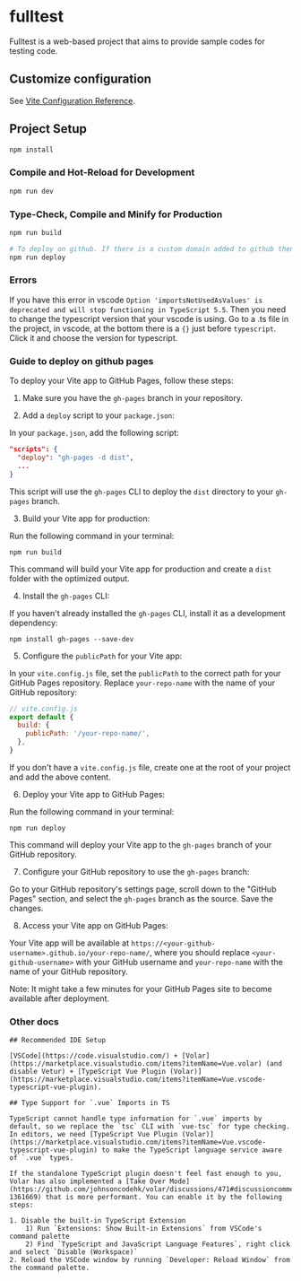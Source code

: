# fulltest

Fulltest is a web-based project that aims to provide sample codes for testing code.

## Customize configuration

See [Vite Configuration Reference](https://vitejs.dev/config/).

## Project Setup

```sh
npm install
```

### Compile and Hot-Reload for Development

```sh
npm run dev
```

### Type-Check, Compile and Minify for Production

```sh
npm run build

# To deploy on github. If there is a custom domain added to github then you need to download the CNAME file that github automatically create and push in the branch into /dist
npm run deploy
```

### Errors

If you have this error in vscode `Option 'importsNotUsedAsValues' is deprecated and will stop functioning in TypeScript 5.5`. Then you need to change the typescript version that your vscode is using. Go to a .ts file in the project, in vscode, at the bottom there is a `{}` just before `typescript`. Click it and choose the version for typescript.

### Guide to deploy on github pages

To deploy your Vite app to GitHub Pages, follow these steps:

1. Make sure you have the `gh-pages` branch in your repository.

2. Add a `deploy` script to your `package.json`:

In your `package.json`, add the following script:

```json
"scripts": {
  "deploy": "gh-pages -d dist",
  ...
}
```

This script will use the `gh-pages` CLI to deploy the `dist` directory to your `gh-pages` branch.

3. Build your Vite app for production:

Run the following command in your terminal:

```
npm run build
```

This command will build your Vite app for production and create a `dist` folder with the optimized output.

4. Install the `gh-pages` CLI:

If you haven't already installed the `gh-pages` CLI, install it as a development dependency:

```
npm install gh-pages --save-dev
```

5. Configure the `publicPath` for your Vite app:

In your `vite.config.js` file, set the `publicPath` to the correct path for your GitHub Pages repository. Replace `your-repo-name` with the name of your GitHub repository:

```javascript
// vite.config.js
export default {
  build: {
    publicPath: '/your-repo-name/',
  },
}
```

If you don't have a `vite.config.js` file, create one at the root of your project and add the above content.

6. Deploy your Vite app to GitHub Pages:

Run the following command in your terminal:

```
npm run deploy
```

This command will deploy your Vite app to the `gh-pages` branch of your GitHub repository.

7. Configure your GitHub repository to use the `gh-pages` branch:

Go to your GitHub repository's settings page, scroll down to the "GitHub Pages" section, and select the `gh-pages` branch as the source. Save the changes.

8. Access your Vite app on GitHub Pages:

Your Vite app will be available at `https://<your-github-username>.github.io/your-repo-name/`, where you should replace `<your-github-username>` with your GitHub username and `your-repo-name` with the name of your GitHub repository.

Note: It might take a few minutes for your GitHub Pages site to become available after deployment.

### Other docs

```
## Recommended IDE Setup

[VSCode](https://code.visualstudio.com/) + [Volar](https://marketplace.visualstudio.com/items?itemName=Vue.volar) (and disable Vetur) + [TypeScript Vue Plugin (Volar)](https://marketplace.visualstudio.com/items?itemName=Vue.vscode-typescript-vue-plugin).

## Type Support for `.vue` Imports in TS

TypeScript cannot handle type information for `.vue` imports by default, so we replace the `tsc` CLI with `vue-tsc` for type checking. In editors, we need [TypeScript Vue Plugin (Volar)](https://marketplace.visualstudio.com/items?itemName=Vue.vscode-typescript-vue-plugin) to make the TypeScript language service aware of `.vue` types.

If the standalone TypeScript plugin doesn't feel fast enough to you, Volar has also implemented a [Take Over Mode](https://github.com/johnsoncodehk/volar/discussions/471#discussioncomment-1361669) that is more performant. You can enable it by the following steps:

1. Disable the built-in TypeScript Extension
    1) Run `Extensions: Show Built-in Extensions` from VSCode's command palette
    2) Find `TypeScript and JavaScript Language Features`, right click and select `Disable (Workspace)`
2. Reload the VSCode window by running `Developer: Reload Window` from the command palette.
```
